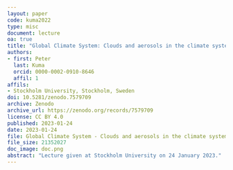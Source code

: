 ```yaml
---
layout: paper
code: kuma2022
type: misc
document: lecture
oa: true
title: "Global Climate System: Clouds and aerosols in the climate system"
authors:
- first: Peter
  last: Kuma
  orcid: 0000-0002-0910-8646
  affil: 1
affils:
- Stockholm University, Stockholm, Sweden
doi: 10.5281/zenodo.7579709
archive: Zenodo
archive_url: https://zenodo.org/records/7579709
license: CC BY 4.0
published: 2023-01-24
date: 2023-01-24
file: Global Climate System - Clouds and aerosols in the climate system (24 January 2023).pdf
file_size: 21352027
doc_image: doc.png
abstract: "Lecture given at Stockholm University on 24 January 2023."
---
```

